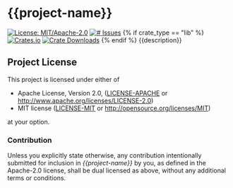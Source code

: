 # {{project-name}}
[![License: MIT/Apache-2.0](https://img.shields.io/badge/license-MIT%2FApache--2.0-blue.svg)](LICENSE-MIT)
[![# Issues](https://img.shields.io/github/issues/{{username}}/{{project-name}}?logo=github)](https://github.com/{{username}}/{{project-name}}/issues)
{% if crate_type == "lib" %}[![Crates.io](https://img.shields.io/crates/v/{{project-name}}?logo=rust)](https://crates.io/crates/{{project-name}})
[![Crate Downloads](https://img.shields.io/crates/d/{{project-name}}?logo=azure-artifacts)](https://crates.io/crates/{{project-name}})
{% endif %}
{{description}}

## Project License
This project is licensed under either of

- Apache License, Version 2.0, ([LICENSE-APACHE](LICENSE-APACHE) or
  http://www.apache.org/licenses/LICENSE-2.0)
- MIT license ([LICENSE-MIT](LICENSE-MIT) or
  http://opensource.org/licenses/MIT)

at your option.

### Contribution
Unless you explicitly state otherwise, any contribution intentionally submitted
for inclusion in *{{project-name}}* by you, as defined in the Apache-2.0 license,
shall be dual licensed as above, without any additional terms or conditions.
